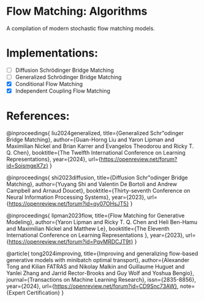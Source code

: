 # Flow Matching: Algorithms

A compilation of modern stochastic flow matching models.

# Implementations:
- [ ] Diffusion Schrödinger Bridge Matching
- [ ] Generalized Schrödinger Bridge Matching
- [x] Conditional Flow Matching
- [x] Independent Coupling Flow Matching

# References:

@inproceedings{
  liu2024generalized,
  title={Generalized Schr\"odinger Bridge Matching},
  author={Guan-Horng Liu and Yaron Lipman and Maximilian Nickel and Brian Karrer and Evangelos Theodorou and Ricky T. Q. Chen},
  booktitle={The Twelfth International Conference on Learning Representations},
  year={2024},
  url={https://openreview.net/forum?id=SoismgeX7z}
}

@inproceedings{
  shi2023diffusion,
  title={Diffusion Schr\"odinger Bridge Matching},
  author={Yuyang Shi and Valentin De Bortoli and Andrew Campbell and Arnaud Doucet},
  booktitle={Thirty-seventh Conference on Neural Information Processing Systems},
  year={2023},
  url={https://openreview.net/forum?id=qy07OHsJT5}
}

@inproceedings{
  lipman2023flow,
  title={Flow Matching for Generative Modeling},
  author={Yaron Lipman and Ricky T. Q. Chen and Heli Ben-Hamu and Maximilian Nickel and Matthew Le},
  booktitle={The Eleventh International Conference on Learning Representations },
  year={2023},
  url={https://openreview.net/forum?id=PqvMRDCJT9t}
}

@article{
  tong2024improving,
  title={Improving and generalizing flow-based generative models with minibatch optimal transport},
  author={Alexander Tong and Kilian FATRAS and Nikolay Malkin and Guillaume Huguet and Yanlei Zhang and Jarrid Rector-Brooks and Guy Wolf and Yoshua Bengio},
  journal={Transactions on Machine Learning Research},
  issn={2835-8856},
  year={2024},
  url={https://openreview.net/forum?id=CD9Snc73AW},
  note={Expert Certification}
}
